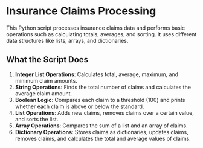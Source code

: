  # Insurance Claims Processing

This Python script processes insurance claims data and performs basic operations such as calculating totals, averages, and sorting. It uses different data structures like lists, arrays, and dictionaries.

## What the Script Does

1. **Integer List Operations**: Calculates total, average, maximum, and minimum claim amounts.
2. **String Operations**: Finds the total number of claims and calculates the average claim amount.
3. **Boolean Logic**: Compares each claim to a threshold (100) and prints whether each claim is above or below the standard.
4. **List Operations**: Adds new claims, removes claims over a certain value, and sorts the list.
5. **Array Operations**: Compares the sum of a list and an array of claims.
6. **Dictionary Operations**: Stores claims as dictionaries, updates claims, removes claims, and calculates the total and average values of claims.
